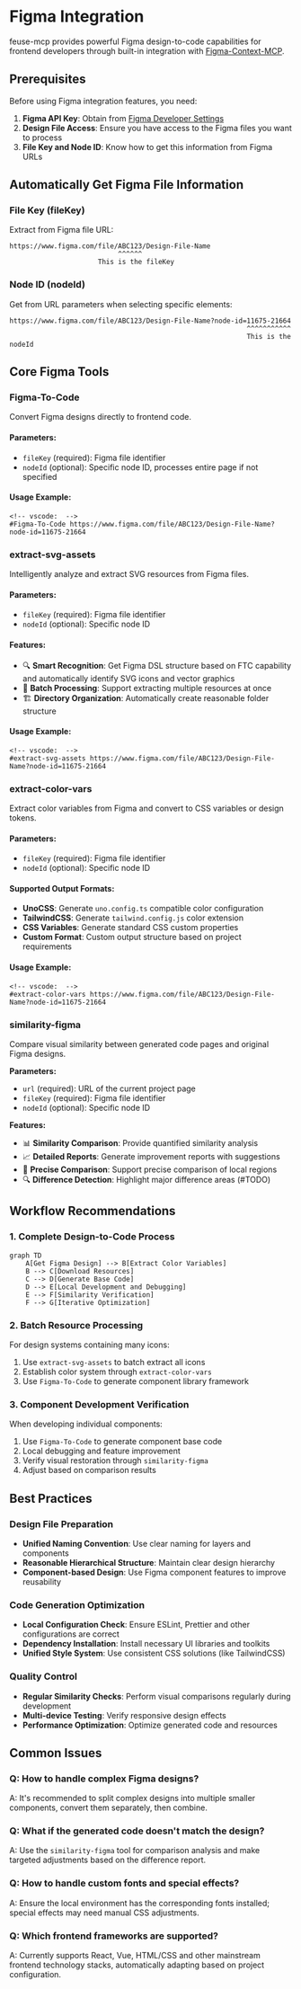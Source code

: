 # Figma Integration

feuse-mcp provides powerful Figma design-to-code capabilities for frontend developers through built-in integration with [Figma-Context-MCP](https://github.com/GLips/Figma-Context-MCP/discussions).

## Prerequisites

Before using Figma integration features, you need:

1. **Figma API Key**: Obtain from [Figma Developer Settings](https://www.figma.com/developers/api#authentication)
2. **Design File Access**: Ensure you have access to the Figma files you want to process
3. **File Key and Node ID**: Know how to get this information from Figma URLs

## Automatically Get Figma File Information

### File Key (fileKey)
Extract from Figma file URL:
```
https://www.figma.com/file/ABC123/Design-File-Name
                           ^^^^^^
                      This is the fileKey
```

### Node ID (nodeId)
Get from URL parameters when selecting specific elements:
```
https://www.figma.com/file/ABC123/Design-File-Name?node-id=11675-21664
                                                           ^^^^^^^^^^^
                                                           This is the nodeId
```

## Core Figma Tools

### Figma-To-Code
Convert Figma designs directly to frontend code.

#### **Parameters:**
- `fileKey` (required): Figma file identifier
- `nodeId` (optional): Specific node ID, processes entire page if not specified

#### **Usage Example:**

```
<!-- vscode:  -->
#Figma-To-Code https://www.figma.com/file/ABC123/Design-File-Name?node-id=11675-21664
```

### extract-svg-assets
Intelligently analyze and extract SVG resources from Figma files.

#### **Parameters:**
- `fileKey` (required): Figma file identifier
- `nodeId` (optional): Specific node ID

#### **Features:**
- 🔍 **Smart Recognition**: Get Figma DSL structure based on FTC capability and automatically identify SVG icons and vector graphics
- 📁 **Batch Processing**: Support extracting multiple resources at once
- 🏗️ **Directory Organization**: Automatically create reasonable folder structure

#### **Usage Example:**

```
<!-- vscode:  -->
#extract-svg-assets https://www.figma.com/file/ABC123/Design-File-Name?node-id=11675-21664
```

### extract-color-vars
Extract color variables from Figma and convert to CSS variables or design tokens.

#### **Parameters:**
- `fileKey` (required): Figma file identifier
- `nodeId` (optional): Specific node ID

#### **Supported Output Formats:**
- **UnoCSS**: Generate `uno.config.ts` compatible color configuration
- **TailwindCSS**: Generate `tailwind.config.js` color extension
- **CSS Variables**: Generate standard CSS custom properties
- **Custom Format**: Custom output structure based on project requirements

#### **Usage Example:**

```
<!-- vscode:  -->
#extract-color-vars https://www.figma.com/file/ABC123/Design-File-Name?node-id=11675-21664
```

### similarity-figma
Compare visual similarity between generated code pages and original Figma designs.

**Parameters:**
- `url` (required): URL of the current project page
- `fileKey` (required): Figma file identifier
- `nodeId` (optional): Specific node ID

**Features:**
- 📊 **Similarity Comparison**: Provide quantified similarity analysis
- 📈 **Detailed Reports**: Generate improvement reports with suggestions
- 🎯 **Precise Comparison**: Support precise comparison of local regions
- 🔍 **Difference Detection**: Highlight major difference areas (#TODO)

## Workflow Recommendations

### 1. Complete Design-to-Code Process
```mermaid
graph TD
    A[Get Figma Design] --> B[Extract Color Variables]
    B --> C[Download Resources]
    C --> D[Generate Base Code]
    D --> E[Local Development and Debugging]
    E --> F[Similarity Verification]
    F --> G[Iterative Optimization]
```

### 2. Batch Resource Processing
For design systems containing many icons:
1. Use `extract-svg-assets` to batch extract all icons
2. Establish color system through `extract-color-vars`
3. Use `Figma-To-Code` to generate component library framework

### 3. Component Development Verification
When developing individual components:
1. Use `Figma-To-Code` to generate component base code
2. Local debugging and feature improvement
3. Verify visual restoration through `similarity-figma`
4. Adjust based on comparison results

## Best Practices

### Design File Preparation
- **Unified Naming Convention**: Use clear naming for layers and components
- **Reasonable Hierarchical Structure**: Maintain clear design hierarchy
- **Component-based Design**: Use Figma component features to improve reusability

### Code Generation Optimization
- **Local Configuration Check**: Ensure ESLint, Prettier and other configurations are correct
- **Dependency Installation**: Install necessary UI libraries and toolkits
- **Unified Style System**: Use consistent CSS solutions (like TailwindCSS)

### Quality Control
- **Regular Similarity Checks**: Perform visual comparisons regularly during development
- **Multi-device Testing**: Verify responsive design effects
- **Performance Optimization**: Optimize generated code and resources

## Common Issues

### Q: How to handle complex Figma designs?
A: It's recommended to split complex designs into multiple smaller components, convert them separately, then combine.

### Q: What if the generated code doesn't match the design?
A: Use the `similarity-figma` tool for comparison analysis and make targeted adjustments based on the difference report.

### Q: How to handle custom fonts and special effects?
A: Ensure the local environment has the corresponding fonts installed; special effects may need manual CSS adjustments.

### Q: Which frontend frameworks are supported?
A: Currently supports React, Vue, HTML/CSS and other mainstream frontend technology stacks, automatically adapting based on project configuration.
